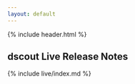 ```yaml
---
layout: default
---
```

<div class="live-bar"></div>

{% include header.html %}

<h2 class="color--live">dscout Live Release Notes</h2>

{% include live/index.md %}
